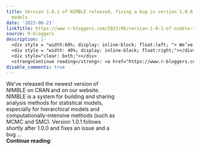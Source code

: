 ```yaml
---
title: Version 1.0.1 of NIMBLE released, fixing a bug in version 1.0.0 affecting certain
  models
date: '2023-06-21'
linkTitle: https://www.r-bloggers.com/2023/06/version-1-0-1-of-nimble-released-fixing-a-bug-in-version-1-0-0-affecting-certain-models/
source: R-bloggers
description: |-
  <div style = "width:60%; display: inline-block; float:left; "> We’ve released the newest version of NIMBLE on CRAN and on our website. NIMBLE is a system for building and sharing analysis methods for statistical models, especially for hierarchical models and computationally-intensive methods (such as MCMC and SMC). Version 1.0.1 follows shortly after 1.0.0 and fixes an issue and a bug ...</div>
  <div style = "width: 40%; display: inline-block; float:right;"></div>
  <div style="clear: both;"></div>
  <strong>Continue reading</strong>: <a href="https://www.r-bloggers.com/2023/06/version-1-0-1-of-nim ...
disable_comments: true
---
```

<div style = "width:60%; display: inline-block; float:left; "> We’ve released the newest version of NIMBLE on CRAN and on our website. NIMBLE is a system for building and sharing analysis methods for statistical models, especially for hierarchical models and computationally-intensive methods (such as MCMC and SMC). Version 1.0.1 follows shortly after 1.0.0 and fixes an issue and a bug ...</div>
<div style = "width: 40%; display: inline-block; float:right;"></div>
<div style="clear: both;"></div>
<strong>Continue reading</strong>: <a href="https://www.r-bloggers.com/2023/06/version-1-0-1-of-nim ...
